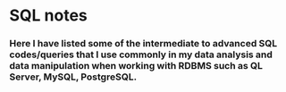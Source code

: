 # SQL notes
 
### Here I have listed some of the intermediate to advanced SQL codes/queries that I use commonly in my data analysis and data manipulation when working with RDBMS such as QL Server, MySQL, PostgreSQL. 
